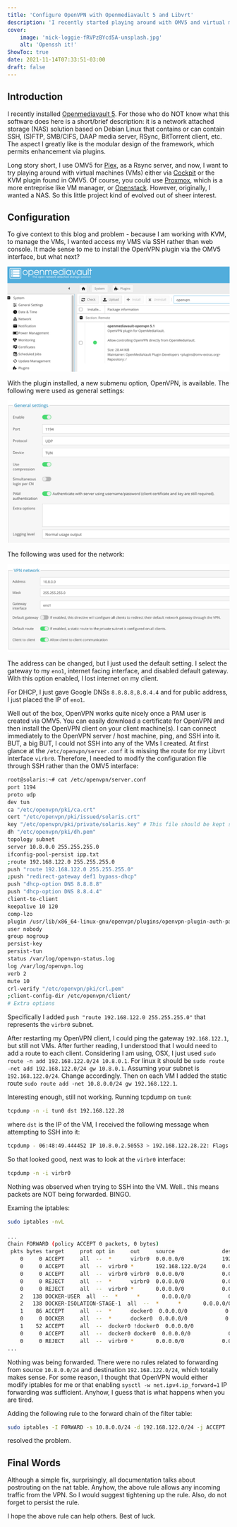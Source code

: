 ```yaml
---
title: 'Configure OpenVPN with Openmediavault 5 and Libvrt'
description: 'I recently started playing around with OMV5 and virtual machines and would like to share how to configure OpenVPN to allow access to the virtual machines.'
cover:
    image: 'nick-loggie-fRVPzBYcd5A-unsplash.jpg'
    alt: 'Openssh it!'
ShowToc: true
date: 2021-11-14T07:33:51-03:00
draft: false
---
```


## Introduction
I recently installed [Openmediavault 5](https://www.openmediavault.org/). For those who do NOT know what this software does here is a short/brief description: it is a 
network attached storage (NAS) solution based on Debian Linux that contains or can contain SSH, (S)FTP, SMB/CIFS, DAAP media server, RSync, BitTorrent client, etc. The aspect
I greatly like is the modular design of the framework, which permits enhancement via plugins.

Long story short, I use OMV5 for [Plex](https://www.plex.tv/), as a Rsync server, and now, I want to try playing around with virtual machines (VMs) either via [Cockpit](https://cockpit-project.org/)
 or the KVM plugin found in OMV5. Of course, you could use [Proxmox](https://www.proxmox.com/en/), which is a more entreprise like VM manager, or [Openstack](https://www.openstack.org/). However,
originally, I wanted a NAS. So this little project kind of evolved out of sheer interest.

## Configuration
To give context to this blog and problem - because I am working with KVM, to manage the VMs, I wanted access my VMS via SSH rather than web console. It made sense to me to install the
OpenVPN plugin via the OMV5 interface, but what next? 

![image](imgs/plugin.png)

With the plugin installed, a new submenu option, OpenVPN, is available. The following were used as general settings:

![image](imgs/general.png)

The following was used for the network:

![image](imgs/network.png)

The address can be changed, but I just used the default setting. I select the gateway to my `eno1`, internet facing interface, and disabled default gateway. With this option enabled, I lost
internet on my client.

For DHCP, I just gave Google DNSs `8.8.8.8,8.8.4.4` and for public address, I just placed the IP of `eno1`.

Well out of the box, OpenVPN works quite nicely once a PAM user is created via OMV5. You can easily download a certificate for OpenVPN 
and then install the OpenVPN client on your client machine(s). I can connect immediately to the OpenVPN server / host machine, ping, and SSH into it. 
BUT, a big BUT, I could not SSH into any of the VMs I created. At first glance at the `/etc/openvpn/server.conf` it is missing the route for my Libvrt interface `virbr0`.
Therefore, I needed to modify the configuration file through SSH rather than the OMV5 interface:

```bash
root@solaris:~# cat /etc/openvpn/server.conf 
port 1194
proto udp
dev tun
ca "/etc/openvpn/pki/ca.crt"
cert "/etc/openvpn/pki/issued/solaris.crt"
key "/etc/openvpn/pki/private/solaris.key" # This file should be kept secret
dh "/etc/openvpn/pki/dh.pem"
topology subnet
server 10.8.0.0 255.255.255.0
ifconfig-pool-persist ipp.txt
;route 192.168.122.0 255.255.255.0
push "route 192.168.122.0 255.255.255.0"
;push "redirect-gateway def1 bypass-dhcp"
push "dhcp-option DNS 8.8.8.8"
push "dhcp-option DNS 8.8.4.4"
client-to-client
keepalive 10 120
comp-lzo
plugin /usr/lib/x86_64-linux-gnu/openvpn/plugins/openvpn-plugin-auth-pam.so login
user nobody
group nogroup
persist-key
persist-tun
status /var/log/openvpn-status.log
log /var/log/openvpn.log
verb 2
mute 10
crl-verify "/etc/openvpn/pki/crl.pem"
;client-config-dir /etc/openvpn/client/
# Extra options
```

Specifically I added `push "route 192.168.122.0 255.255.255.0"` that represents the `virbr0` subnet. 

After restarting my OpenVPN client, I could ping the gateway `192.168.122.1`, but still not VMs. After further reading, I understood that I would need to add a route to each client. 
Considering I am using, OSX, I just used `sudo route -n add 192.168.122.0/24 10.8.0.1`. For linux it should be `sudo route -net add 192.168.122.0/24 gw 10.8.0.1`. Assuming your subnet is 
`192.168.122.0/24`. Change accordingly. Then on each VM I added the static route `sudo route add -net 10.8.0.0/24 gw 192.168.122.1`.

Interesting enough, still not working. Running tcpdump on `tun0`: 

```bash
tcpdump -n -i tun0 dst 192.168.122.28
```

where `dst` is the IP of the VM, I received the following message when attempting to SSH into it: 

```bash
tcpdump - 06:48:49.444452 IP 10.8.0.2.50553 > 192.168.122.28.22: Flags [SEW], seq 734905863, win 65535, options [mss 1360,nop,wscale 6,nop,nop,TS val 3958581044 ecr 0,sackOK,eol], length 0
```

So that looked good, next was to look at the `virbr0` interface:

```bash
tcpdump -n -i virbr0
```

Nothing was observed when trying to SSH into the VM. Well.. this means packets are NOT being forwarded. BINGO. 

Examing the iptables:

```bash
sudo iptables -nvL

...
Chain FORWARD (policy ACCEPT 0 packets, 0 bytes)
 pkts bytes target     prot opt in     out     source               destination         
    0     0 ACCEPT     all  --  *      virbr0  0.0.0.0/0            192.168.122.0/24     ctstate RELATED,ESTABLISHED
    0     0 ACCEPT     all  --  virbr0 *       192.168.122.0/24     0.0.0.0/0           
    0     0 ACCEPT     all  --  virbr0 virbr0  0.0.0.0/0            0.0.0.0/0           
    0     0 REJECT     all  --  *      virbr0  0.0.0.0/0            0.0.0.0/0            reject-with icmp-port-unreachable
    0     0 REJECT     all  --  virbr0 *       0.0.0.0/0            0.0.0.0/0            reject-with icmp-port-unreachable
    2   138 DOCKER-USER  all  --  *      *       0.0.0.0/0            0.0.0.0/0           
    2   138 DOCKER-ISOLATION-STAGE-1  all  --  *      *       0.0.0.0/0            0.0.0.0/0           
    1    86 ACCEPT     all  --  *      docker0  0.0.0.0/0            0.0.0.0/0            ctstate RELATED,ESTABLISHED
    0     0 DOCKER     all  --  *      docker0  0.0.0.0/0            0.0.0.0/0           
    1    52 ACCEPT     all  --  docker0 !docker0  0.0.0.0/0            0.0.0.0/0           
    0     0 ACCEPT     all  --  docker0 docker0  0.0.0.0/0            0.0.0.0/0           
    0     0 REJECT     all  --  virbr0 *       0.0.0.0/0            0.0.0.0/0            reject-with icmp-port-unreachable
...
```

Nothing was being forwarded. There were no rules related to forwarding from source `10.8.0.0/24` and destination `192.168.122.0/24`, which totally makes sense. For some reason, I thought
that OpenVPN would either modify iptables for me or that enabling `sysctl -w net.ipv4.ip_forward=1` IP forwarding was sufficient. Anyhow, I guess that is what happens when you are tired.

Adding the following rule to the forward chain of the filter table:

```bash
sudo iptables -I FORWARD -s 10.8.0.0/24 -d 192.168.122.0/24 -j ACCEPT
```

resolved the problem.

## Final Words
Although a simple fix, surprisingly, all documentation talks about postrouting on the nat table. Anyhow, the above rule allows any incoming traffic from the VPN. So I would suggest tightening up
the rule. Also, do not forget to persist the rule.

I hope the above rule can help others. Best of luck.
